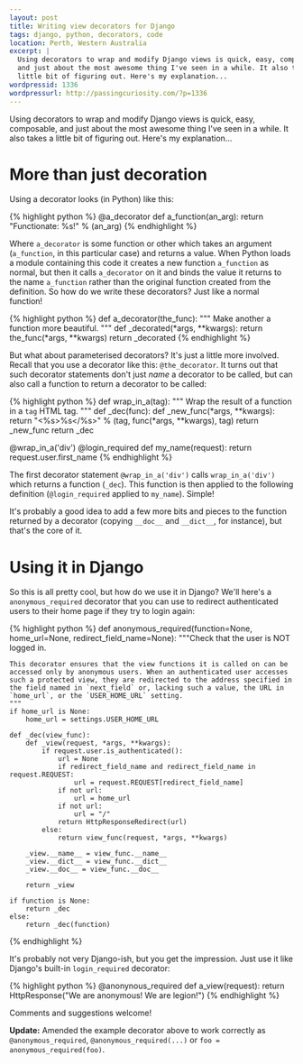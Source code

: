 ```yaml
--- 
layout: post
title: Writing view decorators for Django
tags: django, python, decorators, code
location: Perth, Western Australia
excerpt: |
  Using decorators to wrap and modify Django views is quick, easy, composable,
  and just about the most awesome thing I've seen in a while. It also takes a
  little bit of figuring out. Here's my explanation...
wordpressid: 1336
wordpressurl: http://passingcuriosity.com/?p=1336
---
```


Using decorators to wrap and modify Django views is quick, easy, composable,
and just about the most awesome thing I've seen in a while. It also takes a
little bit of figuring out. Here's my explanation...

More than just decoration
=========================

Using a decorator looks (in Python) like this:

{% highlight python %}
@a_decorator
def a_function(an_arg):
    return "Functionate: %s!" % (an_arg)
{% endhighlight %}

Where `a_decorator` is some function or other which takes an argument
(`a_function`, in this particular case) and returns a value. When Python loads
a module containing this code it creates a new function `a_function` as
normal, but then it calls `a_decorator` on it and binds the value it returns
to the name `a_function` rather than the original function created from the
definition. So how do we write these decorators? Just like a normal function!

{% highlight python %}
def a_decorator(the_func):
    """
    Make another a function more beautiful.
    """
    def _decorated(*args, **kwargs):
        return the_func(*args, **kwargs)
    return _decorated
{% endhighlight %}

But what about parameterised decorators? It's just a little more involved.
Recall that you use a decorator like this: `@the_decorator`. It turns out that
such decorator statements don't just *name* a decorator to be called, but can
also call a function to return a decorator to be called:

{% highlight python %}
def wrap_in_a(tag):
    """
    Wrap the result of a function in a `tag` HTML tag.
    """
    def _dec(func):
        def _new_func(*args, **kwargs):
            return "<%s>%s</%s>" % (tag, func(*args, **kwargs), tag)
        return _new_func
    return _dec

@wrap_in_a('div')
@login_required
def my_name(request):
    return request.user.first_name
{% endhighlight %}

The first decorator statement `@wrap_in_a('div')` calls `wrap_in_a('div')`
which returns a function (`_dec`). This function is then applied to the
following definition (`@login_required` applied to `my_name`). Simple!

It's probably a good idea to add a few more bits and pieces to the function
returned by a decorator (copying `__doc__` and `__dict__`, for instance), but
that's the core of it.

Using it in Django
==================

So this is all pretty cool, but how do we use it in Django? We'll here's a
`anonymous_required` decorator that you can use to redirect authenticated
users to their home page if they try to login again:

{% highlight python %}
def anonymous_required(function=None, home_url=None, redirect_field_name=None):
    """Check that the user is NOT logged in.

    This decorator ensures that the view functions it is called on can be 
    accessed only by anonymous users. When an authenticated user accesses
    such a protected view, they are redirected to the address specified in 
    the field named in `next_field` or, lacking such a value, the URL in 
    `home_url`, or the `USER_HOME_URL` setting.
    """
    if home_url is None:
        home_url = settings.USER_HOME_URL

    def _dec(view_func):
        def _view(request, *args, **kwargs):
            if request.user.is_authenticated():
                url = None
                if redirect_field_name and redirect_field_name in request.REQUEST:
                    url = request.REQUEST[redirect_field_name]
                if not url:
                    url = home_url
                if not url:
                    url = "/"
                return HttpResponseRedirect(url)
            else:
                return view_func(request, *args, **kwargs)

        _view.__name__ = view_func.__name__
        _view.__dict__ = view_func.__dict__
        _view.__doc__ = view_func.__doc__

        return _view

    if function is None:
        return _dec
    else:
        return _dec(function)
{% endhighlight %}

It's probably not very Django-ish, but you get the impression. Just use it
like Django's built-in `login_required` decorator:

{% highlight python %}
@anonynous_required
def a_view(request):
    return HttpResponse("We are anonymous! We are legion!")
{% endhighlight %}

Comments and suggestions welcome!

**Update:** Amended the example decorator above to work correctly as
`@anonymous_required`, `@anonymous_required(...)` or `foo =
anonymous_required(foo)`.
